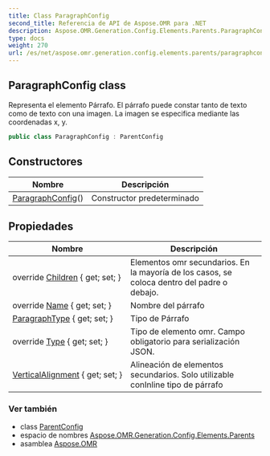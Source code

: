 ```yaml
---
title: Class ParagraphConfig
second_title: Referencia de API de Aspose.OMR para .NET
description: Aspose.OMR.Generation.Config.Elements.Parents.ParagraphConfig clase. Representa el elemento Párrafo. El párrafo puede constar tanto de texto como de texto con una imagen. La imagen se especifica mediante las coordenadas x y.
type: docs
weight: 270
url: /es/net/aspose.omr.generation.config.elements.parents/paragraphconfig/
---
```

## ParagraphConfig class

Representa el elemento Párrafo. El párrafo puede constar tanto de texto como de texto con una imagen. La imagen se especifica mediante las coordenadas x, y.

```csharp
public class ParagraphConfig : ParentConfig
```

## Constructores

| Nombre | Descripción |
| --- | --- |
| [ParagraphConfig](paragraphconfig/)() | Constructor predeterminado |

## Propiedades

| Nombre | Descripción |
| --- | --- |
| override [Children](../../aspose.omr.generation.config.elements.parents/paragraphconfig/children/) { get; set; } | Elementos omr secundarios. En la mayoría de los casos, se coloca dentro del padre o debajo. |
| override [Name](../../aspose.omr.generation.config.elements.parents/paragraphconfig/name/) { get; set; } | Nombre del párrafo |
| [ParagraphType](../../aspose.omr.generation.config.elements.parents/paragraphconfig/paragraphtype/) { get; set; } | Tipo de Párrafo |
| override [Type](../../aspose.omr.generation.config.elements.parents/paragraphconfig/type/) { get; set; } | Tipo de elemento omr. Campo obligatorio para serialización JSON. |
| [VerticalAlignment](../../aspose.omr.generation.config.elements.parents/paragraphconfig/verticalalignment/) { get; set; } | Alineación de elementos secundarios. Solo utilizable conInline tipo de párrafo |

### Ver también

* class [ParentConfig](../../aspose.omr.generation.config/parentconfig/)
* espacio de nombres [Aspose.OMR.Generation.Config.Elements.Parents](../../aspose.omr.generation.config.elements.parents/)
* asamblea [Aspose.OMR](../../)


